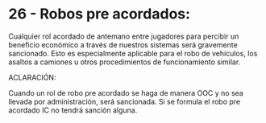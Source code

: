 # 26 - Robos pre acordados:

Cualquier rol acordado de antemano entre jugadores para percibir un beneficio económico a través de nuestros sistemas será gravemente sancionado. Esto es especialmente aplicable para el robo de vehículos, los asaltos a camiones u otros procedimientos de funcionamiento similar.

ACLARACIÓN:

Cuando un rol de robo pre acordado se haga de manera OOC y no sea llevada por administración, será sancionada. Si se formula el robo pre acordado IC no tendrá sanción alguna.
